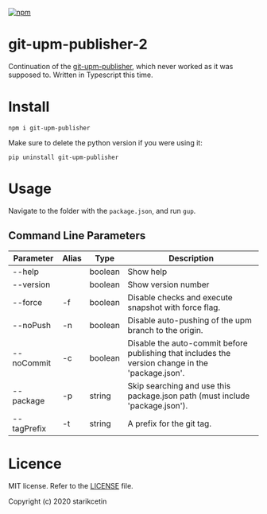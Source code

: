 [![npm](https://img.shields.io/npm/dt/git-upm-publisher?label=npmjs&style=plastic)](https://www.npmjs.com/package/git-upm-publisher)

# git-upm-publisher-2
Continuation of the [git-upm-publisher](https://github.com/starikcetin/git-upm-publisher), which never worked as it was supposed to.
Written in Typescript this time.

# Install

```shell
npm i git-upm-publisher
```

Make sure to delete the python version if you were using it:

```shell
pip uninstall git-upm-publisher
```

# Usage

Navigate to the folder with the `package.json`, and run `gup`.

## Command Line Parameters

| Parameter   | Alias | Type    | Description                                                                                       |
|-------------|-------|---------|---------------------------------------------------------------------------------------------------|
| --help      |       | boolean | Show help                                                                                         |
| --version   |       | boolean | Show version number                                                                               |
| --force     | -f    | boolean | Disable checks and execute snapshot with force flag.                                              |
| --noPush    | -n    | boolean | Disable auto-pushing of the upm branch to the origin.                                             |
| --noCommit  | -c    | boolean | Disable the auto-commit before publishing that includes the version change in the 'package.json'. |
| --package   | -p    | string  | Skip searching and use this package.json path (must include 'package.json').                      |
| --tagPrefix | -t    | string  | A prefix for the git tag.                                                                         |


# Licence
MIT license. Refer to the [LICENSE](LICENSE) file.

Copyright (c) 2020 starikcetin
